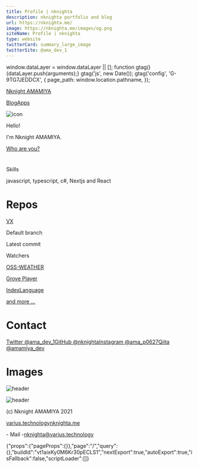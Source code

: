 ```yaml
---
title: Profile | nknighta
description: nknighta portfolio and blog
url: https://nknighta.me/
image: https://nknighta.me/images/og.png
siteName: Profile | nknighta
type: website
twitterCard: summary_large_image
twitterSite: @ama_dev_1
---
```

window.dataLayer = window.dataLayer || \[\]; function gtag(){dataLayer.push(arguments);} gtag('js', new Date()); gtag('config', 'G-9TG7JEDDCX', { page\_path: window.location.pathname, });

[Nknight AMAMIYA](https://nknighta.me/)

[Blog](https://nknighta.me/blog)[Apps](https://nknighta.me/apps)

![icon](https://images.microcms-assets.io/assets/a2939c8d25434ae5a1f853f2dc239a0f/b625a5435e8d4d18ab6c0b5499405b30/icon.jpeg?w=170&h=170&q=50&fm=webp)

Hello!

I'm Nknight AMAMIYA.

[
Who are you?
](https://nknighta.me/whoareyou?im=amamiya)

# 

Skills

javascript, typescript, c#, Nextjs and React

# Repos

[VX](https://github.com/nknighta/vx)

Default branch

Latest commit

Watchers

[
OSS-WEATHER
](https://nknighta.github.io/oss-map-weather/)

[
Grove Player
](https://github.com/nknighta/grove-player)

[
IndexLanguage
](https://github.com/nknighta/IndexLanguage)

[and more ...](https://nknighta.me/repos)

# Contact

[Twitter @ama\_dev\_1](https://nknighta.me/x)[GitHub @nknighta](https://nknighta.me/g)[Instagram @ama\_p0627](https://nknighta.me/i)[Qiita @amamiya\_dev](https://nknighta.me/q)

# Images

![header](https://images.microcms-assets.io/assets/a2939c8d25434ae5a1f853f2dc239a0f/b52fcd2616084cd6b453d512e8591d7a/header.png?fm=webp&w=500&h=300&q=90)

![header](https://images.microcms-assets.io/assets/a2939c8d25434ae5a1f853f2dc239a0f/31d6d24b062c4eb494a6567795f84e3e/home.png?fm=webp&w=500&h=300&q=90)

(c) Nknight AMAMIYA 2021

[varius.technology](https://varius.technology/)[nknighta.me](https://nknighta.me)

\- Mail -[nknighta@varius.technology](mailto:nknighta@varius.technology)

{"props":{"pageProps":{}},"page":"/","query":{},"buildId":"vt1aixKy0M6Kr30pECLS1","nextExport":true,"autoExport":true,"isFallback":false,"scriptLoader":\[\]}